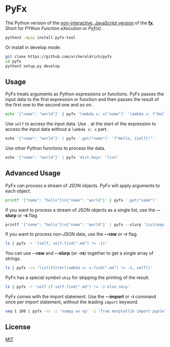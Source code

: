 # PyFx

The Python version of the [non-interactive, JavaScript version](https://www.npmjs.com/package/fx) of the [**fx**](https://fx.wtf). Short for *PYthon Function eXecution* or *Pyf(x)*.

```bash
python3 -mpip install pyfx-tool
```

Or install in develop mode:

```bash
git clone https://github.com/archeraldrich/pyfx
cd pyfx
python3 setup.py develop
```

## Usage

PyFx treats arguments as Python expressions or functions. PyFx passes the input data to the first expression or function and then passes the result of the first one to the second one and so on.

```bash
echo '{"name": "world"}' | pyfx 'lambda x: x["name"]' 'lambda x: f"Hello, {x}!"'
```

Use `self` to access the input data. Use `.` at the start of the expression to access the input data without a `lambda x: x` part.

```python
echo '{"name": "world"}' | pyfx '.get("name")' 'f"Hello, {self}!"'
```

Use other Python functions to process the data.

```python
echo '{"name": "world"}' | pyfx 'dict.keys' 'list'
```

## Advanced Usage

PyFx can process a stream of JSON objects. PyFx will apply arguments to each object.

```bash
printf '{"name": "hello"}\n{"name": "world"}' | pyfx '.get("name")'
```

If you want to process a stream of JSON objects as a single list, use the **--slurp** or **-s** flag.

```python
printf '{"name": "hello"}\n{"name": "world"}' | pyfx --slurp 'list(map(lambda x: x.get("name"), self))' '", ".join'
```

If you want to process non-JSON data, use the **--raw** or **-r** flag.

```bash
ls | pyfx -r '[self, self.find(".md") != -1]'
```

You can use **--raw** and **--slurp** (or **-rs**) together to get a single array of strings.

```bash
ls | pyfx -rs 'list(filter(lambda x: x.find(".md") != -1, self))'
```

PyFx has a special symbol `skip` for skipping the printing of the result.

```bash
ls | pyfx -r 'self if self.find(".md") != -1 else skip'
```

PyFx comes with the import statement. Use the **--import** or **-i** command once per import statement, without the leading `import` keyword. 

```bash
seq 1 100 | pyfx -rs -i 'numpy as np' -i 'from matplotlib import pyplot as plt' 'list(map(int, self))' 'np.array' 'plt.plot' 'lambda _: plt.show()'
```

## License

[MIT](LICENSE)
